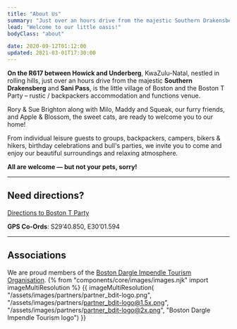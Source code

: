 ```yaml
---
title: "About Us"
summary: "Just over an hours drive from the majestic Southern Drakensberg and Sani Pass, is the little village of Boston and the Boston T Party – rustic / backpackers accommodation and functions venue."
lead: "Welcome to our little oasis!"
bodyClass: "about"

date: 2020-09-12T01:12:00
updated: 2021-03-01T17:30:00
---
```


**On the R617 between Howick and Underberg**, KwaZulu-Natal, nestled in rolling hills, just over an hours drive from the majestic **Southern Drakensberg** and **Sani Pass**, is the little village of Boston and the Boston T Party – rustic / backpackers accommodation and functions venue.

Rory & Sue Brighton along with Milo, Maddy and Squeak, our furry friends, and Apple & Blossom, the sweet cats, are ready to welcome you to our home!

From individual leisure guests to groups, backpackers, campers, bikers & hikers, birthday celebrations and bull's parties, we invite you to come and enjoy our beautiful surroundings and relaxing atmosphere.

**All are welcome &mdash; but not your pets, sorry!**

---

## Need directions?

[Directions to Boston T Party][1]

**GPS Co-Ords**: S29&rsquo;40.850, E30&rsquo;01.594

---

## Associations

We are proud members of the [Boston Dargle Impendle Tourism Organisation][2].
{% from "components/core/images/images.njk" import imageMultiResolution %}
{{ imageMultiResolution(
  "/assets/images/partners/partner_bdit-logo.png",
  "/assets/images/partners/partner_bdit-logo@1.5x.png",
  "/assets/images/partners/partner_bdit-logo@2x.png",
  "Boston Dargle Impendle Tourism logo")
}}

[1]: /contact/directions
[2]: https://bditourism.co.za/
